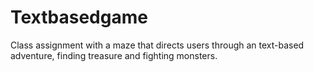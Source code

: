 # Textbasedgame
Class assignment with a maze that directs users through an text-based adventure, finding treasure and fighting monsters. 
